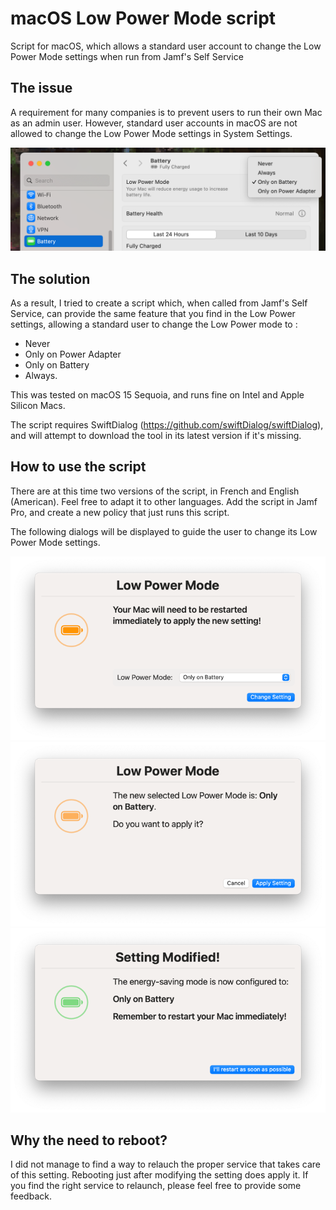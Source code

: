 # macOS Low Power Mode script
Script for macOS, which allows a standard user account to change the Low Power Mode settings when run from Jamf's Self Service

## The issue
A requirement for many companies is to prevent users to run their own Mac as an admin user. However, standard user accounts in macOS are not allowed to change the Low Power Mode settings in System Settings.

![Screen capture of macOS System Settings > Battery](https://github.com/guillaumegete/macoslowpowermode/blob/main/low_power_mode_settings.png)

## The solution
As a result, I tried to create a script which, when called from Jamf's Self Service, can provide the same feature that you find in the Low Power settings, allowing a standard user to change the Low Power mode to :
- Never
- Only on Power Adapter
- Only on Battery
- Always.

This was tested on macOS 15 Sequoia, and runs fine on Intel and Apple Silicon Macs.

The script requires SwiftDialog (https://github.com/swiftDialog/swiftDialog), and will attempt to download the tool in its latest version if it's missing.

## How to use the script

There are at this time two versions of the script, in French and English (American). Feel free to adapt it to other languages. Add the script in Jamf Pro, and create a new policy that just runs this script.

The following dialogs will be displayed to guide the user to change its Low Power Mode settings.

![Screen capture 1](https://github.com/guillaumegete/macoslowpowermode/blob/main/low_power_mode_1.png)
![Screen capture 2](https://github.com/guillaumegete/macoslowpowermode/blob/main/low_power_mode_2.png)
![Screen capture 3](https://github.com/guillaumegete/macoslowpowermode/blob/main/low_power_mode_3.png)

## Why the need to reboot?
I did not manage to find a way to relauch the proper service that takes care of this setting. Rebooting just after modifying the setting does apply it. If you find the right service to relaunch, please feel free to provide some feedback.

